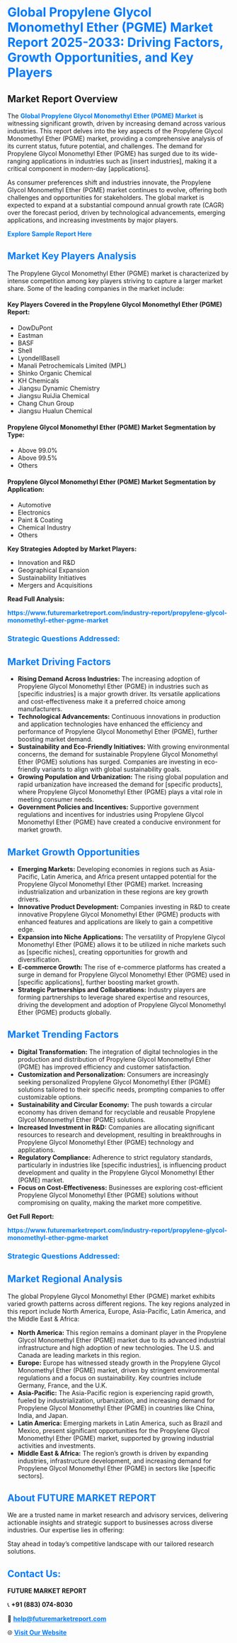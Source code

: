<h1 style="color: #007BFF;">Global Propylene Glycol Monomethyl Ether (PGME) Market Report 2025-2033: Driving Factors, Growth Opportunities, and Key Players</h1>

<section id="overview">
<h2>Market Report Overview</h2>
<p>The <a href="https://www.futuremarketreport.com/industry-report/propylene-glycol-monomethyl-ether-pgme-market" style="color: #007BFF; text-decoration: none;"><strong>Global Propylene Glycol Monomethyl Ether (PGME) Market</strong></a> is witnessing significant growth, driven by increasing demand across various industries. This report delves into the key aspects of the Propylene Glycol Monomethyl Ether (PGME) market, providing a comprehensive analysis of its current status, future potential, and challenges. The demand for Propylene Glycol Monomethyl Ether (PGME) has surged due to its wide-ranging applications in industries such as [insert industries], making it a critical component in modern-day [applications].</p>
<p>As consumer preferences shift and industries innovate, the Propylene Glycol Monomethyl Ether (PGME) market continues to evolve, offering both challenges and opportunities for stakeholders. The global market is expected to expand at a substantial compound annual growth rate (CAGR) over the forecast period, driven by technological advancements, emerging applications, and increasing investments by major players.</p>
</section>

<section id="overview">
<p><a href="https://www.futuremarketreport.com/request-sample/reportId=41723" style="color: #007BFF; text-decoration: none;"><strong>Explore Sample Report Here</strong></a></p>
</section>

<section id="key-players">
<h2 style="color: #007BFF;">Market Key Players Analysis</h2>
<p>The Propylene Glycol Monomethyl Ether (PGME) market is characterized by intense competition among key players striving to capture a larger market share. Some of the leading companies in the market include:</p>
<h4>Key Players Covered in the Propylene Glycol Monomethyl Ether (PGME) Report:</h4>
<ul><li>DowDuPont</li><li>Eastman</li><li>BASF</li><li>Shell</li><li>LyondellBasell</li><li>Manali Petrochemicals Limited (MPL)</li><li>Shinko Organic Chemical</li><li>KH Chemicals</li><li>Jiangsu Dynamic Chemistry</li><li>Jiangsu RuiJia Chemical</li><li>Chang Chun Group</li><li>Jiangsu Hualun Chemical</li></ul>
<h4>Propylene Glycol Monomethyl Ether (PGME) Market Segmentation by Type:</h4>
<ul><li>Above 99.0%</li><li>Above 99.5%</li><li>Others</li></ul>

<h4>Propylene Glycol Monomethyl Ether (PGME) Market Segmentation by Application:</h4>
<ul><li>Automotive</li><li>Electronics</li><li>Paint &amp; Coating</li><li>Chemical Industry</li><li>Others</li></ul>
<p><strong>Key Strategies Adopted by Market Players:</strong></p>
<ul>
<li>Innovation and R&D</li>
<li>Geographical Expansion</li>
<li>Sustainability Initiatives</li>
<li>Mergers and Acquisitions</li>
</ul>
</section>

<section>
<p><strong>Read Full Analysis: </strong></p><a href="https://www.futuremarketreport.com/industry-report/propylene-glycol-monomethyl-ether-pgme-market" style="color: #007BFF; text-decoration: none;"><strong>https://www.futuremarketreport.com/industry-report/propylene-glycol-monomethyl-ether-pgme-market</strong></a>
<h3 style="color: #007BFF;">Strategic Questions Addressed:</h3>
</section>

<section id="driving-factors">
<h2 style="color: #007BFF;">Market Driving Factors</h2>
<ul>
<li><strong>Rising Demand Across Industries:</strong> The increasing adoption of Propylene Glycol Monomethyl Ether (PGME) in industries such as [specific industries] is a major growth driver. Its versatile applications and cost-effectiveness make it a preferred choice among manufacturers.</li>
<li><strong>Technological Advancements:</strong> Continuous innovations in production and application technologies have enhanced the efficiency and performance of Propylene Glycol Monomethyl Ether (PGME), further boosting market demand.</li>
<li><strong>Sustainability and Eco-Friendly Initiatives:</strong> With growing environmental concerns, the demand for sustainable Propylene Glycol Monomethyl Ether (PGME) solutions has surged. Companies are investing in eco-friendly variants to align with global sustainability goals.</li>
<li><strong>Growing Population and Urbanization:</strong> The rising global population and rapid urbanization have increased the demand for [specific products], where Propylene Glycol Monomethyl Ether (PGME) plays a vital role in meeting consumer needs.</li>
<li><strong>Government Policies and Incentives:</strong> Supportive government regulations and incentives for industries using Propylene Glycol Monomethyl Ether (PGME) have created a conducive environment for market growth.</li>
</ul>
</section>

<section id="growth-opportunities">
<h2 style="color: #007BFF;">Market Growth Opportunities</h2>
<ul>
<li><strong>Emerging Markets:</strong> Developing economies in regions such as Asia-Pacific, Latin America, and Africa present untapped potential for the Propylene Glycol Monomethyl Ether (PGME) market. Increasing industrialization and urbanization in these regions are key growth drivers.</li>
<li><strong>Innovative Product Development:</strong> Companies investing in R&D to create innovative Propylene Glycol Monomethyl Ether (PGME) products with enhanced features and applications are likely to gain a competitive edge.</li>
<li><strong>Expansion into Niche Applications:</strong> The versatility of Propylene Glycol Monomethyl Ether (PGME) allows it to be utilized in niche markets such as [specific niches], creating opportunities for growth and diversification.</li>
<li><strong>E-commerce Growth:</strong> The rise of e-commerce platforms has created a surge in demand for Propylene Glycol Monomethyl Ether (PGME) used in [specific applications], further boosting market growth.</li>
<li><strong>Strategic Partnerships and Collaborations:</strong> Industry players are forming partnerships to leverage shared expertise and resources, driving the development and adoption of Propylene Glycol Monomethyl Ether (PGME) products globally.</li>
</ul>
</section>

<section id="trending-factors">
<h2 style="color: #007BFF;">Market Trending Factors</h2>
<ul>
<li><strong>Digital Transformation:</strong> The integration of digital technologies in the production and distribution of Propylene Glycol Monomethyl Ether (PGME) has improved efficiency and customer satisfaction.</li>
<li><strong>Customization and Personalization:</strong> Consumers are increasingly seeking personalized Propylene Glycol Monomethyl Ether (PGME) solutions tailored to their specific needs, prompting companies to offer customizable options.</li>
<li><strong>Sustainability and Circular Economy:</strong> The push towards a circular economy has driven demand for recyclable and reusable Propylene Glycol Monomethyl Ether (PGME) solutions.</li>
<li><strong>Increased Investment in R&D:</strong> Companies are allocating significant resources to research and development, resulting in breakthroughs in Propylene Glycol Monomethyl Ether (PGME) technology and applications.</li>
<li><strong>Regulatory Compliance:</strong> Adherence to strict regulatory standards, particularly in industries like [specific industries], is influencing product development and quality in the Propylene Glycol Monomethyl Ether (PGME) market.</li>
<li><strong>Focus on Cost-Effectiveness:</strong> Businesses are exploring cost-efficient Propylene Glycol Monomethyl Ether (PGME) solutions without compromising on quality, making the market more competitive.</li>
</ul>
</section>

<section>
<p><strong>Get Full Report: </strong></p><a href="https://www.futuremarketreport.com/industry-report/propylene-glycol-monomethyl-ether-pgme-market" style="color: #007BFF; text-decoration: none;"><strong>https://www.futuremarketreport.com/industry-report/propylene-glycol-monomethyl-ether-pgme-market</strong></a>
<h3 style="color: #007BFF;">Strategic Questions Addressed:</h3>
</section>


<section id="regional-analysis">
<h2 style="color: #007BFF;">Market Regional Analysis</h2>
<p>The global Propylene Glycol Monomethyl Ether (PGME) market exhibits varied growth patterns across different regions. The key regions analyzed in this report include North America, Europe, Asia-Pacific, Latin America, and the Middle East & Africa:</p>
<ul>
<li><strong>North America:</strong> This region remains a dominant player in the Propylene Glycol Monomethyl Ether (PGME) market due to its advanced industrial infrastructure and high adoption of new technologies. The U.S. and Canada are leading markets in this region.</li>
<li><strong>Europe:</strong> Europe has witnessed steady growth in the Propylene Glycol Monomethyl Ether (PGME) market, driven by stringent environmental regulations and a focus on sustainability. Key countries include Germany, France, and the U.K.</li>
<li><strong>Asia-Pacific:</strong> The Asia-Pacific region is experiencing rapid growth, fueled by industrialization, urbanization, and increasing demand for Propylene Glycol Monomethyl Ether (PGME) in countries like China, India, and Japan.</li>
<li><strong>Latin America:</strong> Emerging markets in Latin America, such as Brazil and Mexico, present significant opportunities for the Propylene Glycol Monomethyl Ether (PGME) market, supported by growing industrial activities and investments.</li>
<li><strong>Middle East & Africa:</strong> The region’s growth is driven by expanding industries, infrastructure development, and increasing demand for Propylene Glycol Monomethyl Ether (PGME) in sectors like [specific sectors].</li>
</ul>
</section>

<footer>
<h2 style="color: #007BFF;">About FUTURE MARKET REPORT</h2>
<p>We are a trusted name in market research and advisory services, delivering actionable insights and strategic support to businesses across diverse industries. Our expertise lies in offering:</p>

<p>Stay ahead in today’s competitive landscape with our tailored research solutions.</p>

<h2 style="color: #007BFF;">Contact Us:</h2>
<p><strong>FUTURE MARKET REPORT</strong></p>
<p>📞 <strong>+91 (883) 074-8030</strong></p>
<p>📧 <strong><a href="mailto:help@futuremarketreport.com" style="color: #007BFF;">help@futuremarketreport.com</a></strong></p>
<p>🌐 <strong><a href="https://www.futuremarketreport.com/" style="color: #007BFF;">Visit Our Website</a></strong></p>
</footer>